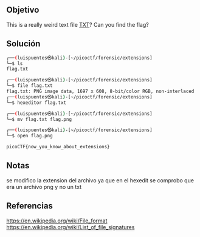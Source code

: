 ## Objetivo 
This is a really weird text file [TXT](https://jupiter.challenges.picoctf.org/static/e7e5d188621ee705ceeb0452525412ef/flag.txt)? Can you find the flag?

## Solución
```bash
┌──(luispuentes㉿kali)-[~/picoctf/forensic/extensions]
└─$ ls
flag.txt

┌──(luispuentes㉿kali)-[~/picoctf/forensic/extensions]
└─$ file flag.txt 
flag.txt: PNG image data, 1697 x 608, 8-bit/color RGB, non-interlaced
┌──(luispuentes㉿kali)-[~/picoctf/forensic/extensions]
└─$ hexeditor flag.txt 

┌──(luispuentes㉿kali)-[~/picoctf/forensic/extensions]
└─$ mv flag.txt flag.png

┌──(luispuentes㉿kali)-[~/picoctf/forensic/extensions]
└─$ open flag.png 

picoCTF{now_you_know_about_extensions}

```


## Notas
se modifico la extension del archivo ya que en el hexedit se comprobo que era un archivo png y no un txt

## Referencias
https://en.wikipedia.org/wiki/File_format
https://en.wikipedia.org/wiki/List_of_file_signatures
